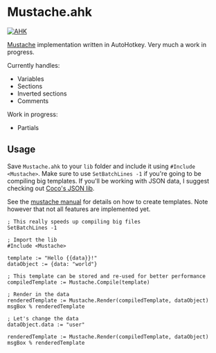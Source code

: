 # Mustache.ahk #

[![AHK](https://img.shields.io/badge/AHK-v1.1.21.00-lightgrey.svg?style=flat-square)](https://autohotkey.com/download/)

[Mustache](https://mustache.github.io/) implementation written in AutoHotkey. Very much a work in progress.

Currently handles:
- Variables
- Sections
- Inverted sections
- Comments

Work in progress:
- Partials

## Usage ##

Save `Mustache.ahk` to your `lib` folder and include it using `#Include <Mustache>`. Make sure to use `SetBatchLines -1` if you're going to be compiling big templates. If you'll be working with JSON data, I suggest checking out [Coco's JSON lib](https://github.com/cocobelgica/AutoHotkey-JSON).

See the [mustache manual](https://mustache.github.io/mustache.5.html) for details on how to create templates. Note however that not all features are implemented yet.

```autohotkey
; This really speeds up compiling big files
SetBatchLines -1

; Import the lib
#Include <Mustache>

template := "Hello {{data}}!"
dataObject := {data: "world"}

; This template can be stored and re-used for better performance
compiledTemplate := Mustache.Compile(template)

; Render in the data
renderedTemplate := Mustache.Render(compiledTemplate, dataObject)
msgBox % renderedTemplate

; Let's change the data
dataObject.data := "user"

renderedTemplate := Mustache.Render(compiledTemplate, dataObject)
msgBox % renderedTemplate
```